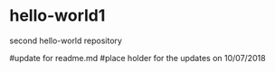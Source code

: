 # hello-world1
second hello-world repository

#update for readme.md
#place holder for the updates on 10/07/2018
